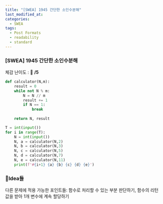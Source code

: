 ```yaml
---
title: "[SWEA] 1945 간단한 소인수분해"
last_modified_at: 
categories:
  - SWEA
tags:
  - Post Formats
  - readability
  - standard
---
```


### [SWEA] 1945 간단한 소인수분해
체감 난이도 : 🎈 **/5**   

```python
def calculator(N,m):
    result = 0
    while not N % m:
        N = N // m
        result += 1
        if N == 1: 
            break
       
    return N, result 

T = int(input())
for i in range(T):
    N = int(input())
    N, a = calculator(N,2)
    N, b = calculator(N,3)
    N, c = calculator(N,5)
    N, d = calculator(N,7)
    N, e = calculator(N,11)
    print(f'#{i+1} {a} {b} {c} {d} {e}')
```


### 💭Idea들 
다른 문제에 적용 가능한 포인트들: 
함수로 처리할 수 있는 부분 판단하기, 함수의 리턴값을 받아 1개 변수에 계속 할당하기

